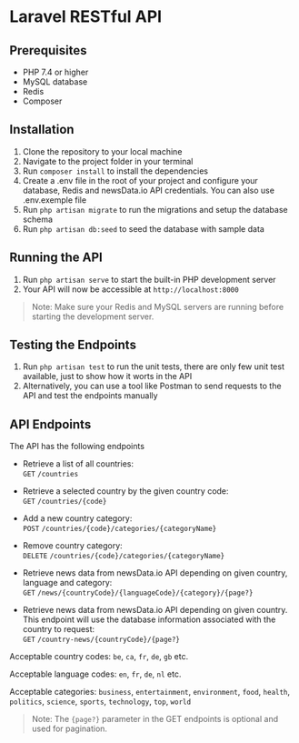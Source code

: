 # Laravel RESTful API

## Prerequisites
- PHP 7.4 or higher
- MySQL database
- Redis
- Composer

## Installation
1. Clone the repository to your local machine
2. Navigate to the project folder in your terminal
3. Run `composer install` to install the dependencies
4. Create a .env file in the root of your project and configure your database, Redis and newsData.io API credentials. You can also use .env.exemple file
5. Run `php artisan migrate` to run the migrations and setup the database schema
6. Run `php artisan db:seed` to seed the database with sample data

## Running the API
1. Run `php artisan serve` to start the built-in PHP development server
2. Your API will now be accessible at `http://localhost:8000`

> Note: Make sure your Redis and MySQL servers are running before starting the development server.

## Testing the Endpoints
1. Run `php artisan test` to run the unit tests, there are only few unit test available, just to show how it worts in the API
2. Alternatively, you can use a tool like Postman to send requests to the API and test the endpoints manually

## API Endpoints
The API has the following endpoints

- Retrieve a list of all countries:  
`GET` `/countries`  

- Retrieve a selected country by the given country code:  
`GET` `/countries/{code}`  

- Add a new country category:  
`POST` `/countries/{code}/categories/{categoryName}`  

- Remove country category:  
`DELETE` `/countries/{code}/categories/{categoryName}`  

- Retrieve news data from newsData.io API depending on given country, language and category:  
`GET` `/news/{countryCode}/{languageCode}/{category}/{page?}`  

- Retrieve news data from newsData.io API depending on given country. This endpoint will use the database information associated with the country to request:  
`GET` `/country-news/{countryCode}/{page?}`  
  
  
Acceptable country codes: `be`, `ca`, `fr`, `de`, `gb` etc.  

Acceptable language codes: `en`, `fr`, `de`, `nl` etc.  

Acceptable categories: `business`, `entertainment`, `environment`, `food`, `health`, `politics`, `science`, `sports`, `technology`, `top`, `world`  

> Note: The `{page?}` parameter in the GET endpoints is optional and used for pagination.
